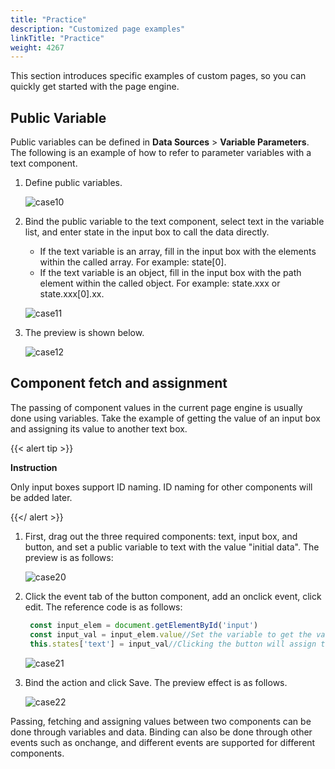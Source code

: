 ```yaml
---
title: "Practice"
description: "Customized page examples"
linkTitle: "Practice"
weight: 4267
---
```


This section introduces specific examples of custom pages, so you can quickly get started with the page engine.

## Public Variable

Public variables can be defined in **Data Sources** > **Variable Parameters**. The following is an example of how to refer to parameter variables with a text component.

1. Define public variables.

   ![case10](/images/manual/custom/page_design/case10.png)

2. Bind the public variable to the text component, select text in the variable list, and enter state in the input box to call the data directly.

   - If the text variable is an array, fill in the input box with the elements within the called array. For example: state[0].
   - If the text variable is an object, fill in the input box with the path element within the called object. For example: state.xxx or state.xxx[0].xx.

   ![case11](/images/manual/custom/page_design/case11.png)

3. The preview is shown below.

   ![case12](/images/manual/custom/page_design/case12.png)

## Component fetch and assignment

The passing of component values in the current page engine is usually done using variables. Take the example of getting the value of an input box and assigning its value to another text box.

{{< alert tip >}}

**Instruction**

Only input boxes support ID naming. ID naming for other components will be added later.

{{</ alert >}}

1. First, drag out the three required components: text, input box, and button, and set a public variable to text with the value "initial data". The preview is as follows:

   ![case20](/images/manual/custom/page_design/case20.png)

2. Click the event tab of the button component, add an onclick event, click edit. The reference code is as follows:

   ```javascript
    const input_elem = document.getElementById('input')
    const input_val = input_elem.value//Set the variable to get the value of the input box, input is the ID of the input box
    this.states['text'] = input_val//Clicking the button will assign the value of the input box to the variable text
   ```

   ![case21](/images/manual/custom/page_design/case21.png)

3. Bind the action and click Save. The preview effect is as follows.

   ![case22](/images/manual/custom/page_design/case22.png)

   

Passing, fetching and assigning values between two components can be done through variables and data. Binding can also be done through other events such as onchange, and different events are supported for different components.









